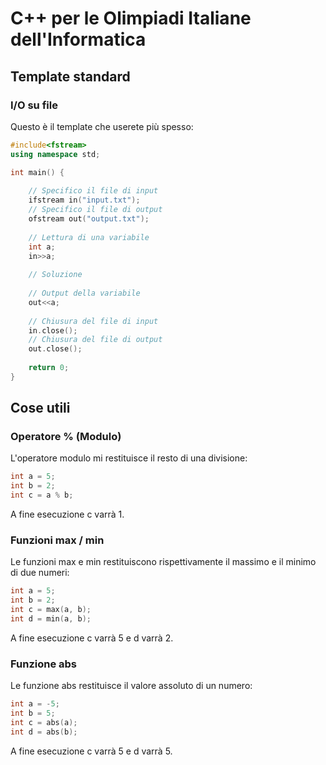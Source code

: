 # C++ per le Olimpiadi Italiane dell'Informatica

## Template standard

### I/O su file
Questo è il template che userete più spesso:

```cpp
#include<fstream>
using namespace std;

int main() {
    
    // Specifico il file di input
    ifstream in("input.txt");
    // Specifico il file di output
    ofstream out("output.txt");
  
    // Lettura di una variabile
    int a;
    in>>a;
  
    // Soluzione
   
    // Output della variabile
    out<<a;
    
    // Chiusura del file di input
    in.close();
    // Chiusura del file di output
    out.close();
 
    return 0;
}
```

## Cose utili

### Operatore % (Modulo)
L'operatore modulo mi restituisce il resto di una divisione:
```cpp
int a = 5;
int b = 2;
int c = a % b;
```
A fine esecuzione c varrà 1.

### Funzioni max / min
Le funzioni max e min restituiscono rispettivamente il massimo e il minimo di due numeri:
```cpp
int a = 5;
int b = 2;
int c = max(a, b);
int d = min(a, b);
```
A fine esecuzione c varrà 5 e d varrà 2.

### Funzione abs
Le funzione abs restituisce il valore assoluto di un numero:
```cpp
int a = -5;
int b = 5;
int c = abs(a); 
int d = abs(b); 
```
A fine esecuzione c varrà 5 e d varrà 5.
